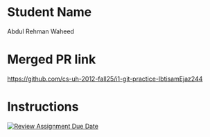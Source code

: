 # Student Name
Abdul Rehman Waheed
# Merged PR link
https://github.com/cs-uh-2012-fall25/i1-git-practice-IbtisamEjaz244
# Instructions
[![Review Assignment Due Date](https://classroom.github.com/assets/deadline-readme-button-22041afd0340ce965d47ae6ef1cefeee28c7c493a6346c4f15d667ab976d596c.svg)](https://classroom.github.com/a/5vf9W1DH)
